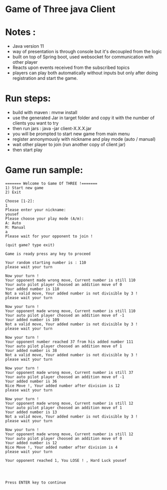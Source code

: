 # Game of Three java Client
# Notes :
- Java version 11 
- way of presentation is through console but it's decoupled from the logic
- built on top of Spring boot, used websocket for communication with other player
- Reacts upon events received from the subscribed topics
- players can play both automatically without inputs but only after
doing registration and start the game.

# Run steps:
- build with maven : mvnw install
- use the generated Jar in target folder and copy it with the number of clients
you want to try
- then run jars : java -jar client-X.X.X.jar
- you will be prompted to start new game from main menu
- register annonymously with nickname and play mode (auto / manual)
- wait other player to join (run another copy of client jar)
- then start play

# Game run sample:
```
======= Welcome to Game Of THREE !======= 
1) Start new game
2) Exit

Choose [1-2]: 
1
Please enter your nickname: 
yousef
Please choose your play mode (A/m): 
A: Auto
M: Manual
a
Please wait for your opponent to join ! 

(quit game? type exit)

Game is ready press any key to proceed

Your random starting number is : 110
please wait your turn

Now your turn !
Your opponent made wrong move, Current number is still 110
Your auto pilot player choosed an addition move of 0
Your added number is 110
Not a valid move, Your added number is not divisible by 3 !
please wait your turn

Now your turn !
Your opponent made wrong move, Current number is still 110
Your auto pilot player choosed an addition move of -1
Your added number is 109
Not a valid move, Your added number is not divisible by 3 !
please wait your turn

Now your turn !
Your opponent number reached 37 from his added number 111
Your auto pilot player choosed an addition move of 1
Your added number is 38
Not a valid move, Your added number is not divisible by 3 !
please wait your turn

Now your turn !
Your opponent made wrong move, Current number is still 37
Your auto pilot player choosed an addition move of -1
Your added number is 36
Nice Move !, Your added number after division is 12
please wait your turn

Now your turn !
Your opponent made wrong move, Current number is still 12
Your auto pilot player choosed an addition move of 1
Your added number is 13
Not a valid move, Your added number is not divisible by 3 !
please wait your turn

Now your turn !
Your opponent made wrong move, Current number is still 12
Your auto pilot player choosed an addition move of 0
Your added number is 12
Nice Move !, Your added number after division is 4
please wait your turn

Your opponent reached 1, You LOSE ! , Hard Luck yousef




Press ENTER key to continue
```
